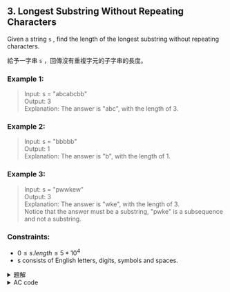 ## 3. Longest Substring Without Repeating Characters  

Given a string `s` , find the length of the longest
substring without repeating characters.  

給予一字串 `s` ，回傳沒有重複字元的子字串的長度。  

### Example 1:  

> Input: s = "abcabcbb"  
> Output: 3  
> Explanation: The answer is "abc", with the length of 3.  

### Example 2:  

> Input: s = "bbbbb"  
> Output: 1  
> Explanation: The answer is "b", with the length of 1.  

### Example 3:  

> Input: s = "pwwkew"  
> Output: 3  
> Explanation: The answer is "wke", with the length of 3.  
> Notice that the answer must be a substring, "pwke" is a subsequence and not a substring.  

### Constraints:  

* $0 \leq s.length \leq 5 * 10^4$  
* s consists of English letters, digits, symbols and spaces.  

<details>

<summary>題解</summary>

字元轉換成 ASCII code，紀錄某字元最近一次出現的位置  
利用雙指針的方式掃描字串  

右方指針一直向右掃描，如果遇到重複的話  
左方指針移動到重複字元最近一次出現的位置，再計算子字串長度  

```cpp
class Solution {
public:
    int lengthOfLongestSubstring(string s) {
        int b[300]={0};
        int mx=0;
        int l=0,r=0;
        for(;r<s.size();r++){
            l=max(b[s[r]],l);
            mx=max(mx,r-l+1);
            b[s[r]]=r+1;
        }
        return mx;
    }
};
```

<img width="668" alt="leet0003_0" src="https://github.com/user-attachments/assets/e25aff9c-ae6c-48ac-b175-831cb1357a96">  

* 空間複雜度： $O(1)$  
* 時間複雜度： $O(s.size())$  

</details>

<details>

<summary>AC code</summary>

```cpp
class Solution {
public:
    int lengthOfLongestSubstring(string s) {
        int b[300]={0};
        int mx=0;
        int l=0,r=0;
        for(;r<s.size();r++){
            l=max(b[s[r]],l);
            mx=max(mx,r-l+1);
            b[s[r]]=r+1;
        }
        return mx;
    }
};
```

</details>
